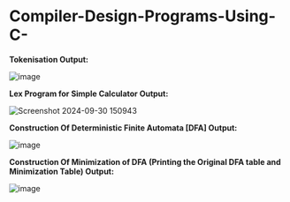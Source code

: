 # Compiler-Design-Programs-Using-C-
**Tokenisation Output:**














![image](https://github.com/user-attachments/assets/ecf7a7fc-0bfb-4cce-83fc-67ec40334e8f) 




**Lex Program for Simple Calculator Output:**















 ![Screenshot 2024-09-30 150943](https://github.com/user-attachments/assets/ea111d9a-c47f-4de3-9403-840d99bfff39)




**Construction Of Deterministic Finite Automata [DFA] Output:**















 ![image](https://github.com/user-attachments/assets/d2b39328-3e96-4ddb-b859-07fbcc7be517)




**Construction Of Minimization of DFA (Printing the Original DFA table and Minimization Table) Output:**















![image](https://github.com/user-attachments/assets/dfadf3db-a85d-4322-807b-5c6ae8a17b4a)
